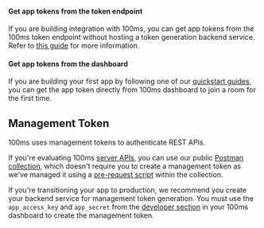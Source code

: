 #### Get app tokens from the token endpoint

If you are building integration with 100ms, you can get app tokens from the 100ms token endpoint without hosting a token generation backend service. Refer to [this guide](./../guides/token#get-a-token-using-100ms-token-endpoint) for more information. 

#### Get app tokens from the dashboard

If you are building your first app by following one of our [quickstart guides](/javascript/v2/guides/javascript-quickstart), you can get the app token directly from 100ms dashboard to join a room for the first time. 

## Management Token

100ms uses management tokens to authenticate REST APIs. 

If you're evaluating 100ms [server APIs](/server-side/v2/introduction/basics), you can use our public [Postman collection](/server-side/v2/introduction/postman-guide#fork-the-collection), which doesn't require you to create a management token as we've managed it using a [pre-request script](/server-side/v2/introduction/postman-guide#simplified-token-generation) within the collection.

If you're transitioning your app to production, we recommend you create your backend service for management token generation. You must use the `app_access_key` and `app_secret` from the [developer section](https://dashboard.100ms.live/developer) in your 100ms dashboard to create the management token.